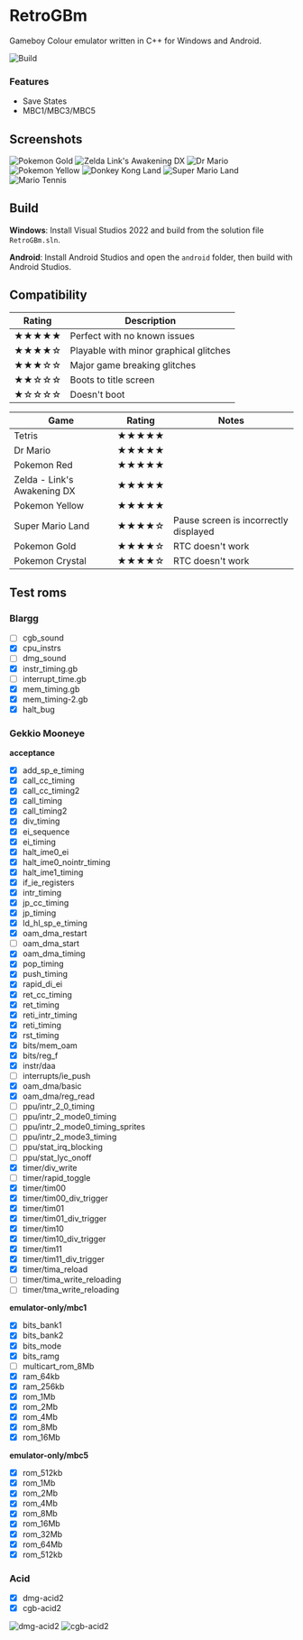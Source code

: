 ﻿# RetroGBm

Gameboy Colour emulator written in C++ for Windows and Android.

![Build](https://github.com/Callum5042/RetroGBm/actions/workflows/msbuild.yml/badge.svg)

### Features

- Save States
- MBC1/MBC3/MBC5

## Screenshots

![Pokemon Gold](/Images/pokemon_gold.png)
![Zelda Link's Awakening DX](/Images/zelda_links_awakening_dx.png)
![Dr Mario](/Images/dr_mario.png)
![Pokemon Yellow](/Images/pokemon_yellow.png)
![Donkey Kong Land](/Images/donkey_kong_land.png)
![Super Mario Land](/Images/super_mario_land.png)
![Mario Tennis](/Images/mario_tennis.png)

## Build

**Windows**: Install Visual Studios 2022 and build from the solution file `RetroGBm.sln`.

**Android**: Install Android Studios and open the `android` folder, then build with Android Studios.

## Compatibility

| Rating		| Description |
| -----------	| ----------- |
| ★★★★★		| Perfect with no known issues |
| ★★★★☆		| Playable with minor graphical glitches |
| ★★★☆☆		| Major game breaking glitches |
| ★★☆☆☆		| Boots to title screen |
| ★☆☆☆☆		| Doesn't boot |

| Game				| Rating	| Notes				|
|-------------------|-----------|-------------------|
| Tetris			| ★★★★★ |  |
| Dr Mario		    | ★★★★★ |  |
| Pokemon Red		| ★★★★★ |  |
| Zelda - Link's Awakening DX | ★★★★★ |  |
| Pokemon Yellow    | ★★★★★ |  |
| Super Mario Land  | ★★★★☆ | Pause screen is incorrectly displayed |
| Pokemon Gold		| ★★★★☆ | RTC doesn't work |
| Pokemon Crystal	| ★★★★☆ | RTC doesn't work |

## Test roms

### Blargg

- [ ] cgb_sound
- [x] cpu_instrs
- [ ] dmg_sound
- [x] instr_timing.gb
- [ ] interrupt_time.gb
- [x] mem_timing.gb
- [x] mem_timing-2.gb
- [x] halt_bug

### Gekkio Mooneye

**acceptance**

- [x] add_sp_e_timing
- [x] call_cc_timing
- [x] call_cc_timing2
- [x] call_timing
- [x] call_timing2
- [x] div_timing
- [x] ei_sequence
- [x] ei_timing
- [x] halt_ime0_ei
- [x] halt_ime0_nointr_timing
- [x] halt_ime1_timing
- [x] if_ie_registers
- [x] intr_timing
- [x] jp_cc_timing
- [x] jp_timing
- [x] ld_hl_sp_e_timing
- [x] oam_dma_restart
- [ ] oam_dma_start
- [x] oam_dma_timing
- [x] pop_timing
- [x] push_timing
- [x] rapid_di_ei
- [x] ret_cc_timing
- [x] ret_timing
- [x] reti_intr_timing
- [x] reti_timing
- [x] rst_timing
- [x] bits/mem_oam
- [x] bits/reg_f
- [x] instr/daa
- [ ] interrupts/ie_push
- [x] oam_dma/basic
- [x] oam_dma/reg_read
- [ ] ppu/intr_2_0_timing
- [ ] ppu/intr_2_mode0_timing
- [ ] ppu/intr_2_mode0_timing_sprites
- [ ] ppu/intr_2_mode3_timing
- [ ] ppu/stat_irq_blocking
- [ ] ppu/stat_lyc_onoff
- [x] timer/div_write
- [ ] timer/rapid_toggle
- [x] timer/tim00
- [x] timer/tim00_div_trigger
- [x] timer/tim01
- [x] timer/tim01_div_trigger
- [x] timer/tim10
- [x] timer/tim10_div_trigger
- [x] timer/tim11
- [x] timer/tim11_div_trigger
- [x] timer/tima_reload
- [ ] timer/tima_write_reloading
- [ ] timer/tma_write_reloading

**emulator-only/mbc1**

- [x] bits_bank1
- [x] bits_bank2
- [x] bits_mode
- [x] bits_ramg
- [ ] multicart_rom_8Mb
- [x] ram_64kb
- [x] ram_256kb
- [x] rom_1Mb
- [x] rom_2Mb
- [x] rom_4Mb
- [x] rom_8Mb
- [x] rom_16Mb

**emulator-only/mbc5**

- [x] rom_512kb
- [x] rom_1Mb
- [x] rom_2Mb
- [x] rom_4Mb
- [x] rom_8Mb
- [x] rom_16Mb
- [x] rom_32Mb
- [x] rom_64Mb
- [x] rom_512kb

### Acid

- [x] dmg-acid2
- [x] cgb-acid2

![dmg-acid2](/Images/dmg_acid2.png)
![cgb-acid2](/Images/cgb_acid2.png)
